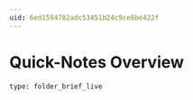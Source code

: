 ```yaml
---
uid: 6ed1594782adc53451b24c9ce8be422f
---
```


# Quick-Notes Overview
 
```ccard
type: folder_brief_live
```
 
